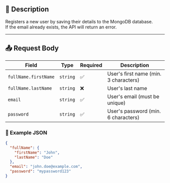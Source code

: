 ## 🧠 Description

Registers a new user by saving their details to the MongoDB database.  
If the email already exists, the API will return an error.

---

## 📤 Request Body

| Field                | Type     | Required | Description                           |
| -------------------- | -------- | -------- | ------------------------------------- |
| `fullName.firstName` | `string` | ✅       | User's first name (min. 3 characters) |
| `fullName.lastName`  | `string` | ❌       | User's last name                      |
| `email`              | `string` | ✅       | User's email (must be unique)         |
| `password`           | `string` | ✅       | User's password (min. 6 characters)   |

### 🧾 Example JSON

```json
{
  "fullName": {
    "firstName": "John",
    "lastName": "Doe"
  },
  "email": "john.doe@example.com",
  "password": "mypassword123"
}
```

